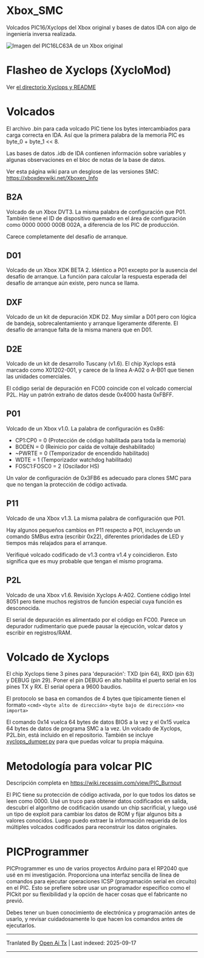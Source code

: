 # Xbox_SMC
Volcados PIC16/Xyclops del Xbox original y bases de datos IDA con algo de ingeniería inversa realizada.

![Imagen del PIC16LC63A de un Xbox original](https://raw.githubusercontent.com/Prehistoricman/Xbox_SMC/master/pic16lc63a.jpg)

# Flasheo de Xyclops (XycloMod)
Ver [el directorio Xyclops y README](/Xyclops)

# Volcados
El archivo .bin para cada volcado PIC tiene los bytes intercambiados para carga correcta en IDA. Así que la primera palabra de la memoria PIC es byte_0 + byte_1 << 8.

Las bases de datos .idb de IDA contienen información sobre variables y algunas observaciones en el bloc de notas de la base de datos.

Ver esta página wiki para un desglose de las versiones SMC: https://xboxdevwiki.net/Xboxen_Info

## B2A
Volcado de un Xbox DVT3. La misma palabra de configuración que P01. También tiene el ID de dispositivo quemado en el área de configuración como 0000 0000 000B 002A, a diferencia de los PIC de producción.

Carece completamente del desafío de arranque.

## D01
Volcado de un Xbox XDK BETA 2. Idéntico a P01 excepto por la ausencia del desafío de arranque. La función para calcular la respuesta esperada del desafío de arranque aún existe, pero nunca se llama.

## DXF
Volcado de un kit de depuración XDK D2. Muy similar a D01 pero con lógica de bandeja, sobrecalentamiento y arranque ligeramente diferente. El desafío de arranque falta de la misma manera que en D01.

## D2E
Volcado de un kit de desarrollo Tuscany (v1.6). El chip Xyclops está marcado como X01202-001, y carece de la línea A-A02 o A-B01 que tienen las unidades comerciales.

El código serial de depuración en FC00 coincide con el volcado comercial P2L. Hay un patrón extraño de datos desde 0x4000 hasta 0xFBFF.

## P01
Volcado de un Xbox v1.0. La palabra de configuración es 0x86:
- CP1:CP0 = 0 (Protección de código habilitada para toda la memoria)
- BODEN = 0 (Reinicio por caída de voltaje deshabilitado)
- ~PWRTE = 0 (Temporizador de encendido habilitado)
- WDTE = 1 (Temporizador watchdog habilitado)
- FOSC1:FOSC0 = 2 (Oscilador HS)

Un valor de configuración de 0x3FB6 es adecuado para clones SMC para que no tengan la protección de código activada.
## P11
Volcado de una Xbox v1.3. La misma palabra de configuración que P01.

Hay algunos pequeños cambios en P11 respecto a P01, incluyendo un comando SMBus extra (escribir 0x22), diferentes prioridades de LED y tiempos más relajados para el arranque.

Verifiqué volcado codificado de v1.3 contra v1.4 y coincidieron. Esto significa que es muy probable que tengan el mismo programa.

## P2L
Volcado de una Xbox v1.6. Revisión Xyclops A-A02. Contiene código Intel 8051 pero tiene muchos registros de función especial cuya función es desconocida.

El serial de depuración es alimentado por el código en FC00. Parece un depurador rudimentario que puede pausar la ejecución, volcar datos y escribir en registros/RAM.

# Volcado de Xyclops

El chip Xyclops tiene 3 pines para 'depuración': TXD (pin 64), RXD (pin 63) y DEBUG (pin 29). Poner el pin DEBUG en alto habilita el puerto serial en los pines TX y RX. El serial opera a 9600 baudios.

El protocolo se basa en comandos de 4 bytes que típicamente tienen el formato `<cmd>` `<byte alto de dirección>` `<byte bajo de dirección>` `<no importa>`

El comando 0x14 vuelca 64 bytes de datos BIOS a la vez y el 0x15 vuelca 64 bytes de datos de programa SMC a la vez. Un volcado de Xyclops, P2L.bin, está incluido en el repositorio. También se incluye [xyclops_dumper.py](/Xyclops/xyclops_dumper.py) para que puedas volcar tu propia máquina.

# Metodología para volcar PIC
Descripción completa en https://wiki.recessim.com/view/PIC_Burnout

El PIC tiene su protección de código activada, por lo que todos los datos se leen como 0000. Usé un truco para obtener datos codificados en salida, descubrí el algoritmo de codificación usando un chip sacrificial, y luego usé un tipo de exploit para cambiar los datos de ROM y fijar algunos bits a valores conocidos. Luego puedo extraer la información requerida de los múltiples volcados codificados para reconstruir los datos originales.

# PICProgrammer
PICProgrammer es uno de varios proyectos Arduino para el RP2040 que usé en mi investigación. Proporciona una interfaz sencilla de línea de comandos para ejecutar operaciones ICSP (programación serial en circuito) en el PIC. Esto se prefiere sobre usar un programador específico como el PICkit por su flexibilidad y la opción de hacer cosas que el fabricante no previó.

Debes tener un buen conocimiento de electrónica y programación antes de usarlo, y revisar cuidadosamente lo que hacen los comandos antes de ejecutarlos.



---

Tranlated By [Open Ai Tx](https://github.com/OpenAiTx/OpenAiTx) | Last indexed: 2025-09-17

---